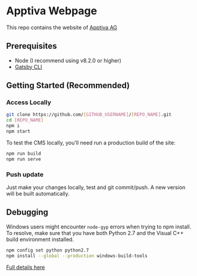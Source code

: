 # Apptiva Webpage

This repo contains the website of [Apptiva AG](https://apptiva.ch/)

## Prerequisites

* Node (I recommend using v8.2.0 or higher)
* [Gatsby CLI](https://www.gatsbyjs.org/docs/)

## Getting Started (Recommended)

### Access Locally

```bash
git clone https://github.com/[GITHUB_USERNAME]/[REPO_NAME].git
cd [REPO_NAME]
npm i
npm start
```

To test the CMS locally, you'll need run a production build of the site:

```bash
npm run build
npm run serve
```

### Push update

Just make your changes locally, test and git commit/push. A new version will be built automatically.

## Debugging

Windows users might encounter `node-gyp` errors when trying to npm install.
To resolve, make sure that you have both Python 2.7 and the Visual C++ build environment installed.

```bash
npm config set python python2.7
npm install --global --production windows-build-tools
```

[Full details here](https://www.npmjs.com/package/node-gyp 'NPM node-gyp page')

